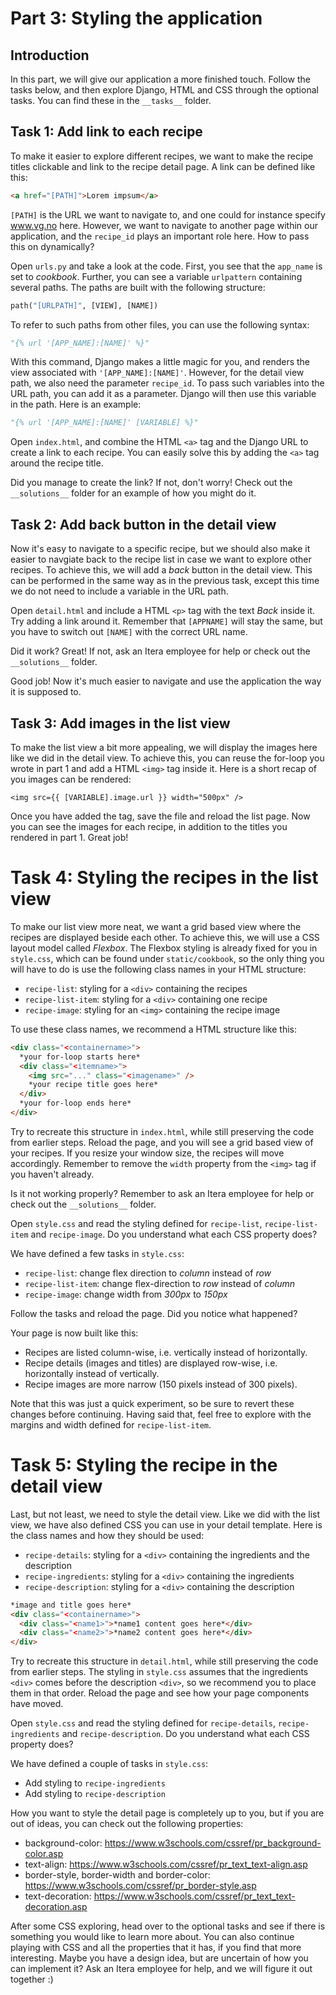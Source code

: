# Part 3: Styling the application

## Introduction

In this part, we will give our application a more finished touch. Follow the tasks below, and then explore Django, HTML and CSS through the optional tasks. You can find these in the `__tasks__` folder.

## Task 1: Add link to each recipe

To make it easier to explore different recipes, we want to make the recipe titles clickable and link to the recipe detail page. A link can be defined like this:

```html
<a href="[PATH]">Lorem impsum</a>
```

`[PATH]` is the URL we want to navigate to, and one could for instance specify www.vg.no here. However, we want to navigate to another page within our application, and the `recipe_id` plays an important role here. How to pass this on dynamically?

Open `urls.py` and take a look at the code. First, you see that the `app_name` is set to _cookbook_. Further, you can see a variable `urlpattern` containing several paths. The paths are built with the following structure:

```python
path("[URLPATH]", [VIEW], [NAME])
```

To refer to such paths from other files, you can use the following syntax:

```python
"{% url '[APP_NAME]:[NAME]' %}"
```

With this command, Django makes a little magic for you, and renders the view associated with `'[APP_NAME]:[NAME]'`. However, for the detail view path, we also need the parameter `recipe_id`. To pass such variables into the URL path, you can add it as a parameter. Django will then use this variable in the path. Here is an example:

```python
"{% url '[APP_NAME]:[NAME]' [VARIABLE] %}"
```

Open `index.html`, and combine the HTML `<a>` tag and the Django URL to create a link to each recipe. You can easily solve this by adding the `<a>` tag around the recipe title.

Did you manage to create the link? If not, don't worry! Check out the `__solutions__` folder for an example of how you might do it.

## Task 2: Add back button in the detail view

Now it's easy to navigate to a specific recipe, but we should also make it easier to navgiate back to the recipe list in case we want to explore other recipes. To achieve this, we will add a _back_ button in the detail view. This can be performed in the same way as in the previous task, except this time we do not need to include a variable in the URL path.

Open `detail.html` and include a HTML `<p>` tag with the text _Back_ inside it. Try adding a link around it. Remember that `[APPNAME]` will stay the same, but you have to switch out `[NAME]` with the correct URL name.

Did it work? Great! If not, ask an Itera employee for help or check out the `__solutions__` folder.

Good job! Now it's much easier to navigate and use the application the way it is supposed to.

## Task 3: Add images in the list view

To make the list view a bit more appealing, we will display the images here like we did in the detail view. To achieve this, you can reuse the for-loop you wrote in part 1 and add a HTML `<img>` tag inside it. Here is a short recap of you images can be rendered:

```
<img src={{ [VARIABLE].image.url }} width="500px" />
```

Once you have added the tag, save the file and reload the list page. Now you can see the images for each recipe, in addition to the titles you rendered in part 1. Great job!

# Task 4: Styling the recipes in the list view

To make our list view more neat, we want a grid based view where the recipes are displayed beside each other. To achieve this, we will use a CSS layout model called _Flexbox_. The Flexbox styling is already fixed for you in `style.css`, which can be found under `static/cookbook`, so the only thing you will have to do is use the following class names in your HTML structure:

- `recipe-list`: styling for a `<div>` containing the recipes
- `recipe-list-item`: styling for a `<div>` containing one recipe
- `recipe-image`: styling for an `<img>` containing the recipe image

To use these class names, we recommend a HTML structure like this:

```html
<div class="<containername>">
  *your for-loop starts here*
  <div class="<itemname>">
    <img src="..." class="<imagename>" />
    *your recipe title goes here*
  </div>
  *your for-loop ends here*
</div>
```

Try to recreate this structure in `index.html`, while still preserving the code from earlier steps. Reload the page, and you will see a grid based view of your recipes. If you resize your window size, the recipes will move accordingly. Remember to remove the `width` property from the `<img>` tag if you haven't already.

Is it not working properly? Remember to ask an Itera employee for help or check out the `__solutions__` folder.

Open `style.css` and read the styling defined for `recipe-list`, `recipe-list-item` and `recipe-image`. Do you understand what each CSS property does?

We have defined a few tasks in `style.css`:

- `recipe-list`: change flex direction to _column_ instead of _row_
- `recipe-list-item`: change flex-direction to _row_ instead of _column_
- `recipe-image`: change width from _300px_ to _150px_

Follow the tasks and reload the page. Did you notice what happened?

Your page is now built like this:

- Recipes are listed column-wise, i.e. vertically instead of horizontally.
- Recipe details (images and titles) are displayed row-wise, i.e. horizontally instead of vertically.
- Recipe images are more narrow (150 pixels instead of 300 pixels).

Note that this was just a quick experiment, so be sure to revert these changes before continuing. Having said that, feel free to explore with the margins and width defined for `recipe-list-item`.

# Task 5: Styling the recipe in the detail view

Last, but not least, we need to style the detail view. Like we did with the list view, we have also defined CSS you can use in your detail template. Here is the class names and how they should be used:

- `recipe-details`: styling for a `<div>` containing the ingredients and the description
- `recipe-ingredients`: styling for a `<div>` containing the ingredients
- `recipe-description`: styling for a `<div>` containing the description

```html
*image and title goes here*
<div class="<containername>">
  <div class="<name1>">*name1 content goes here*</div>
  <div class="<name2>">*name2 content goes here*</div>
</div>
```

Try to recreate this structure in `detail.html`, while still preserving the code from earlier steps. The styling in `style.css` assumes that the ingredients `<div>` comes before the description `<div>`, so we recommend you to place them in that order. Reload the page and see how your page components have moved.

Open `style.css` and read the styling defined for `recipe-details`, `recipe-ingredients` and `recipe-description`. Do you understand what each CSS property does?

We have defined a couple of tasks in `style.css`:

- Add styling to `recipe-ingredients`
- Add styling to `recipe-description`

How you want to style the detail page is completely up to you, but if you are out of ideas, you can check out the following properties:

- background-color: https://www.w3schools.com/cssref/pr_background-color.asp
- text-align: https://www.w3schools.com/cssref/pr_text_text-align.asp
- border-style, border-width and border-color: https://www.w3schools.com/cssref/pr_border-style.asp
- text-decoration: https://www.w3schools.com/cssref/pr_text_text-decoration.asp

After some CSS exploring, head over to the optional tasks and see if there is something you would like to learn more about. You can also continue playing with CSS and all the properties that it has, if you find that more interesting. Maybe you have a design idea, but are uncertain of how you can implement it? Ask an Itera employee for help, and we will figure it out together :)
